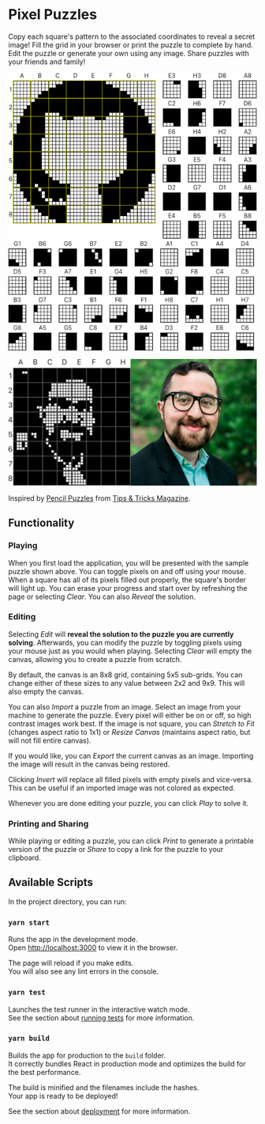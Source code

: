 # Pixel Puzzles

Copy each square's pattern to the associated coordinates to reveal a secret image! Fill the grid in your browser or print the puzzle to complete by hand. Edit the puzzle or generate your own using any image. Share puzzles with your friends and family!

![Example puzzle with the GitHub Octocat](./example.png)

![Puzzle generated from a headshot of Brandon Evans](./example-import.png)

Inspired by [Pencil Puzzles](https://web.archive.org/web/20111027002447/http://www.tipstricks.com/puzzles.html) from [Tips & Tricks Magazine](https://en.wikipedia.org/wiki/Tips_%26_Tricks_(magazine)).

## Functionality

### Playing

When you first load the application, you will be presented with the sample puzzle shown above. You can toggle pixels on and off using your mouse. When a square has all of its pixels filled out properly, the square's border will light up. You can erase your progress and start over by refreshing the page or selecting *Clear*. You can also *Reveal* the solution.

### Editing

Selecting *Edit* will **reveal the solution to the puzzle you are currently solving**. Afterwards, you can modify the puzzle by toggling pixels using your mouse just as you would when playing. Selecting *Clear* will empty the canvas, allowing you to create a puzzle from scratch.

By default, the canvas is an 8x8 grid, containing 5x5 sub-grids. You can change either of these sizes to any value between 2x2 and 9x9. This will also empty the canvas.

You can also *Import* a puzzle from an image. Select an image from your machine to generate the puzzle. Every pixel will either be on or off, so high contrast images work best. If the image is not square, you can *Stretch to Fit* (changes aspect ratio to 1x1) or *Resize Canvas* (maintains aspect ratio, but will not fill entire canvas).

If you would like, you can *Export* the current canvas as an image. Importing the image will result in the canvas being restored.

Clicking *Invert* will replace all filled pixels with empty pixels and vice-versa. This can be useful if an imported image was not colored as expected.

Whenever you are done editing your puzzle, you can click *Play* to solve it.

### Printing and Sharing

While playing or editing a puzzle, you can click *Print* to generate a printable version of the puzzle or *Share* to copy a link for the puzzle to your clipboard.

## Available Scripts

In the project directory, you can run:

### `yarn start`

Runs the app in the development mode.\
Open [http://localhost:3000](http://localhost:3000) to view it in the browser.

The page will reload if you make edits.\
You will also see any lint errors in the console.

### `yarn test`

Launches the test runner in the interactive watch mode.\
See the section about [running tests](https://facebook.github.io/create-react-app/docs/running-tests) for more information.

### `yarn build`

Builds the app for production to the `build` folder.\
It correctly bundles React in production mode and optimizes the build for the best performance.

The build is minified and the filenames include the hashes.\
Your app is ready to be deployed!

See the section about [deployment](https://facebook.github.io/create-react-app/docs/deployment) for more information.
